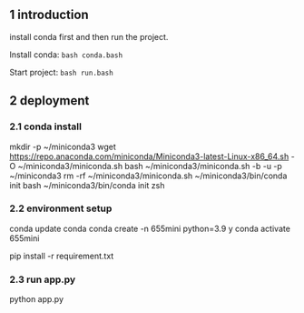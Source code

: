 


## 1 introduction

install conda first and then run the project.

Install conda:
`bash conda.bash`

Start project: 
`bash run.bash` 



## 2 deployment

### 2.1 conda install

mkdir -p ~/miniconda3
wget https://repo.anaconda.com/miniconda/Miniconda3-latest-Linux-x86_64.sh -O ~/miniconda3/miniconda.sh
bash ~/miniconda3/miniconda.sh -b -u -p ~/miniconda3
rm -rf ~/miniconda3/miniconda.sh
~/miniconda3/bin/conda init bash
~/miniconda3/bin/conda init zsh

### 2.2 environment setup

conda update conda
conda create -n 655mini python=3.9
y
conda activate 655mini

pip install -r requirement.txt

### 2.3 run app.py

python app.py


```

```
